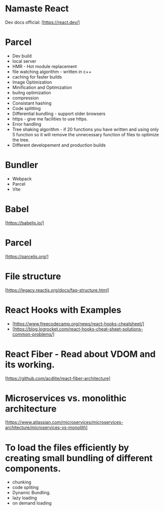# Namaste React

Dev docs official: [https://react.dev/]

# Parcel

- Dev build
- local server
- HMR - Hot module replacement
- file watching algorithm - written in c++
- caching for faster builds
- Image Optimization
- Minification and Optimization
- builng optimization
- compression
- Consistant hashing
- Code splitting
- Differential bundling - support older browsers
- https - give me facilities to use https.
- Error handling
- Tree shaking algorithm - if 20 functions you have written and using only 5 function so it will remove the unnecessary function of files to optimize the tree.
- Different developement and production builds

# Bundler

- Webpack
- Parcel
- Vite

# Babel

[https://babeljs.io/]

# Parcel

[https://parceljs.org/]

# File structure

[https://legacy.reactjs.org/docs/faq-structure.html]

# React Hooks with Examples

- [https://www.freecodecamp.org/news/react-hooks-cheatsheet/]
- [https://blog.logrocket.com/react-hooks-cheat-sheet-solutions-common-problems/]

# React Fiber - Read about VDOM and its working.
[https://github.com/acdlite/react-fiber-architecture]

# Microservices vs. monolithic architecture
[https://www.atlassian.com/microservices/microservices-architecture/microservices-vs-monolith]

# To load the files efficiently by creating small bundling of different components.
 - chunking
 - code spliting
 - Dynamic Bundling.
 - lazy loading
 - on demand loading
